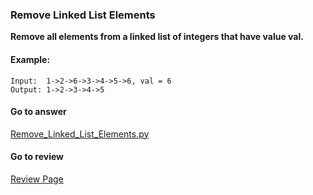 ### Remove Linked List Elements

**Remove all elements from a linked list of integers that have value val.**

#### Example:

```
Input:  1->2->6->3->4->5->6, val = 6
Output: 1->2->3->4->5
```

####  Go to answer

[Remove_Linked_List_Elements.py](https://github.com/Kelv1nYu/LeetCode_Practices/blob/master/Code/Remove_Linked_List_Elements.py)

#### Go to review

[Review Page](https://github.com/Kelv1nYu/LeetCode_Practices/blob/master/Review/Remove_Linked_List_Elements.md)